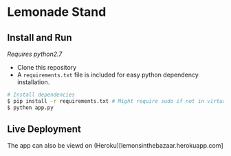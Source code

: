 Lemonade Stand
==============

Install and Run
---------------
*Requires python2.7*

* Clone this repository
* A `requirements.txt` file is included for easy python dependency installation.
    
```bash
# Install dependencies
$ pip install -r requirements.txt # Might require sudo if not in virtualenv
$ python app.py
```

Live Deployment
---------------
The app can also be viewd on (Heroku)[lemonsinthebazaar.herokuapp.com]
